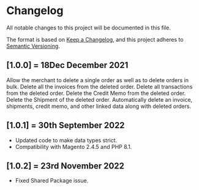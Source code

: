 # Changelog
All notable changes to this project will be documented in this file.

The format is based on [Keep a Changelog](https://keepachangelog.com/en/1.0.0/),
and this project adheres to [Semantic Versioning](https://semver.org/spec/v2.0.0.html).

## [1.0.0] = 18Dec December 2021
Allow the merchant to delete a single order as well as to delete orders in bulk.
Delete all the invoices from the deleted order.
Delete all transactions from the deleted order.
Delete the Credit Memo from the deleted order.
Delete the Shipment of the deleted order.
Automatically delete an invoice, shipments, credit memo, and other linked data along with deleted orders.

## [1.0.1] = 30th September 2022
- Updated code to make data types strict.
- Compatibility with Magento 2.4.5 and PHP 8.1.

## [1.0.2] = 23rd November 2022
- Fixed Shared Package issue.